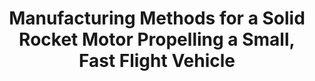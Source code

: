 ---
title: "Manufacturing Methods for a Solid Rocket Motor Propelling a Small, Fast Flight Vehicle"
excerpt: 'Kelly J. Mathesius. "Manufacturing Methods for a Solid Rocket Motor Propelling a Small, Fast Flight Vehicle." MS thesis. Cambridge, Massachusetts: Massachusetts Institute of Technology, June 2019.'
# nolink: true
link: https://dspace.mit.edu/handle/1721.1/122377
order: 3
---
